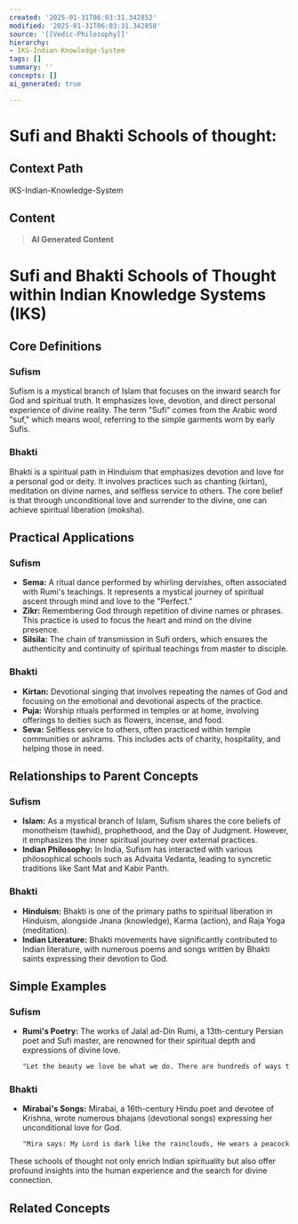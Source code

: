 ```yaml
---
created: '2025-01-31T06:03:31.342852'
modified: '2025-01-31T06:03:31.342858'
source: '[[Vedic-Philosophy]]'
hierarchy:
- IKS-Indian-Knowledge-System
tags: []
summary: ''
concepts: []
ai_generated: true

---
```


# Sufi and Bhakti Schools of thought:

## Context Path
IKS-Indian-Knowledge-System

## Content
> **AI Generated Content**
 # Sufi and Bhakti Schools of Thought within Indian Knowledge Systems (IKS)

## Core Definitions

### Sufism
Sufism is a mystical branch of Islam that focuses on the inward search for God and spiritual truth. It emphasizes love, devotion, and direct personal experience of divine reality. The term "Sufi" comes from the Arabic word "suf," which means wool, referring to the simple garments worn by early Sufis.

### Bhakti
Bhakti is a spiritual path in Hinduism that emphasizes devotion and love for a personal god or deity. It involves practices such as chanting (kirtan), meditation on divine names, and selfless service to others. The core belief is that through unconditional love and surrender to the divine, one can achieve spiritual liberation (moksha).

## Practical Applications

### Sufism
- **Sema:** A ritual dance performed by whirling dervishes, often associated with Rumi's teachings. It represents a mystical journey of spiritual ascent through mind and love to the "Perfect."
- **Zikr:** Remembering God through repetition of divine names or phrases. This practice is used to focus the heart and mind on the divine presence.
- **Silsila:** The chain of transmission in Sufi orders, which ensures the authenticity and continuity of spiritual teachings from master to disciple.

### Bhakti
- **Kirtan:** Devotional singing that involves repeating the names of God and focusing on the emotional and devotional aspects of the practice.
- **Puja:** Worship rituals performed in temples or at home, involving offerings to deities such as flowers, incense, and food.
- **Seva:** Selfless service to others, often practiced within temple communities or ashrams. This includes acts of charity, hospitality, and helping those in need.

## Relationships to Parent Concepts

### Sufism
- **Islam:** As a mystical branch of Islam, Sufism shares the core beliefs of monotheism (tawhid), prophethood, and the Day of Judgment. However, it emphasizes the inner spiritual journey over external practices.
- **Indian Philosophy:** In India, Sufism has interacted with various philosophical schools such as Advaita Vedanta, leading to syncretic traditions like Sant Mat and Kabir Panth.

### Bhakti
- **Hinduism:** Bhakti is one of the primary paths to spiritual liberation in Hinduism, alongside Jnana (knowledge), Karma (action), and Raja Yoga (meditation).
- **Indian Literature:** Bhakti movements have significantly contributed to Indian literature, with numerous poems and songs written by Bhakti saints expressing their devotion to God.

## Simple Examples

### Sufism
- **Rumi's Poetry:** The works of Jalal ad-Din Rumi, a 13th-century Persian poet and Sufi master, are renowned for their spiritual depth and expressions of divine love.
  ```markdown
  "Let the beauty we love be what we do. There are hundreds of ways to kneel and kiss the ground."
  ```

### Bhakti
- **Mirabai's Songs:** Mirabai, a 16th-century Hindu poet and devotee of Krishna, wrote numerous bhajans (devotional songs) expressing her unconditional love for God.
  ```markdown
  "Mira says: My Lord is dark like the rainclouds, He wears a peacock feather in His hair."
  ```

These schools of thought not only enrich Indian spirituality but also offer profound insights into the human experience and the search for divine connection.

## Related Concepts
